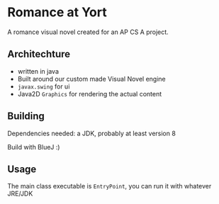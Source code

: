 # Romance at Yort
A romance visual novel created for an AP CS A project.

## Architechture
- written in java
- Built around our custom made Visual Novel engine
- `javax.swing` for ui
- Java2D `Graphics` for rendering the actual content

## Building
Dependencies needed: a JDK, probably at least version 8

Build with BlueJ :)

## Usage
The main class executable is `EntryPoint`, you can run it with whatever JRE/JDK